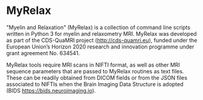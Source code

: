 # MyRelax
"Myelin and Relaxation" (MyRelax) is a collection of command line scripts written in Python 3 for myelin and relaxometry MRI. MyRelax was developed as part of the CDS-QuaMRI project (http://cds-quamri.eu), funded under the European Union’s Horizon 2020 research and innovation programme under grant agreement No. 634541.

MyRelax tools require MRI scans in NIFTI format, as well as other MRI sequence parameters that are passed to MyRelax routines as text files. These can be readily obtained from DICOM fields or from the JSON files associated to NIFTIs when the Brain Imaging Data Structure is adopted (BIDS https://bids.neuroimaging.io).

